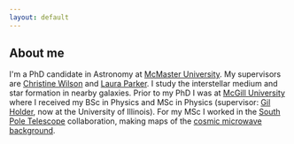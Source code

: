 ```yaml
---
layout: default
---
```

## About me

I'm a PhD candidate in Astronomy at [McMaster University](https://www.mcmaster.ca). My supervisors are [Christine Wilson](https://www.physics.mcmaster.ca/~wilson/) and [Laura Parker](https://www.lcpastro.com). I study the interstellar medium and star formation in nearby galaxies. Prior to my PhD I was at [McGill University](https://www.mcgill.ca) where I received my BSc in Physics and MSc in Physics (supervisor: [Gil Holder](https://physics.illinois.edu/people/directory/profile/gholder), now at the University of Illinois). For my MSc I worked in the [South Pole Telescope](https://pole.uchicago.edu/public/) collaboration, making maps of the [cosmic microwave background](https://en.wikipedia.org/wiki/Cosmic_microwave_background).


<!-- I study the cold gas in nearby galaxies using radio telescopes. -->

<!-- ## My projects -->

<!-- 1. The gas and dust properties of transition galaxies -->
<!-- 2. The resolved correlation of _WISE_ 12 micron emission and CO -->
<!-- 3. How galactic bars and interactions drive gas inwards and trigger star formation -->

<!-- ## My CV -->

